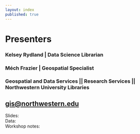 ```yaml
---
layout: index
published: true
---
```


# Presenters

### Kelsey Rydland | Data Science Librarian
### Méch Frazier | Geospatial Specialist
### Geospatial and Data Services || Research Services || Northwestern University Libraries

## [gis@northwestern.edu](mailto:gis@northwestern.edu)

Slides:
<br>
Data:
<br>
Workshop notes:
